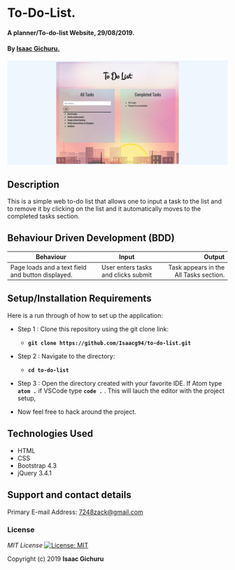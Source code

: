# To-Do-List.
#### A planner/To-do-list Website, 29/08/2019.
#### By **[Isaac Gichuru.](https://github.com/Isaacg94/delani-studio/tree/master)**
![alt text](images/screenshot1.png)

<!-- ## [Livelink to GitHub Pages](https://isaacg94.github.io/delani-studio/) -->
## Description
This is a simple web to-do list that allows one to input a task to the list and to remove it by clicking on the list and it automatically moves to the completed tasks section.
## Behaviour Driven Development (BDD)
|Behaviour 	           |    Input 	                 |       Output          |
|----------------------------------------------|:-----------------------------------:|-----------------------------:|       
|Page loads and a text field and button displayed.                         |   User enters tasks   and clicks submit                   |Task appears in the All Tasks section.     |                       |


## Setup/Installation Requirements
Here is a run through of how to set up the application:
* Step 1 : Clone this repository using the git clone link:
  * **`git clone https://github.com/Isaacg94/to-do-list.git`**

* Step 2 : Navigate to the directory:
  * **`cd to-do-list`**

* Step 3 : Open the directory created with your favorite IDE. If Atom type **`atom .`** if VSCode type **`code .`** . This will lauch the editor with the project setup,

* Now feel free to hack around the project.

## Technologies Used
* HTML
* CSS
* Bootstrap 4.3
* jQuery 3.4.1


## Support and contact details
Primary E-mail Address: 7248zack@gmail.com
### License
*MIT License* [![License: MIT](https://img.shields.io/badge/License-MIT-yellow.svg)](license/MIT)

Copyright (c) 2019 **Isaac Gichuru**

